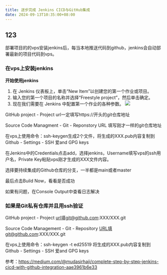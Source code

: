 ```yaml
---
title: 逐步完成 Jenkins CICD与GitHub集成
date: 2024-09-13T10:35:00+08:00
---
```

## 123
部署项目的的vps安装jenkins后，每当本地推送代码到github，jenkins会自动部署最新的项目代码到vps。

### 在vps上安装jenkins

**开始使用jenkins**

1. 在 Jenkins 仪表板上，单击“New Item”以创建您的第一个作业或项目。
2. 输入您的第一个项目的名称并选择“Freestyle project”，然后单击确定。
3. 现在我们需要在 Jenkins 中配置第一个作业的各种参数。
![](/images/imag.webp)

GitHub project - Project url一定填写https://开头的git仓库地址

Source Code Managment - Git - Reponstory URL 填写刚才一样的git仓库地址

在vps上使用命令：ssh-keygen生成2个文件，将生成的XXX.pub内容复制到
Github - Settings - SSH 爱and GPG keys

在Jenkins中的Credentials点击add，选择jenkins，Username填写vps的ssh用户名，Private Key粘贴vps刚才生成的XXX文件内容。

选择要持续集成的Github仓库的分支，一半都是main或者master

最后点击Build Now，看看是否成功

如果有问题，在Console Output中查看日志解决

### 如果是Git私有仓库并且用ssh验证

GitHub project - Project url填git@github.com:XXX/XXX.git

Source Code Management - Git - Repository URL填git@github.com:XXX/XXX.git

在vps上使用命令：ssh-keygen -t ed25519 将生成的XXX.pub内容复制到
Github - Settings - SSH 爱and GPG keys




参考：https://medium.com/@mudasirhaji/complete-step-by-step-jenkins-cicd-with-github-integration-aae3961b6e33
